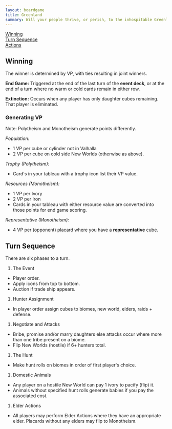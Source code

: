 ```yaml
---
layout: boardgame
title: Greenland
summary: Will your people thrive, or perish, to the inhospitable Greenland?  
---
```


[Winning](#winning)  
[Turn Sequence](#turn-sequence)  
[Actions](#actions)  


## Winning<a name="winning"></a>

The winner is determined by VP, with ties resulting in joint winners.

**End Game:** Triggered at the end of the last turn of the **event deck**, or at the end of a turn where no warm or cold cards remain in either row.  

**Extinction:** Occurs when any player has only daughter cubes remaining. That player is eliminated.

### Generating VP

Note: Polytheism and Monotheism generate points differently.

_Population:_    

* 1 VP per cube or cylinder not in Valhalla  
* 2 VP per cube on cold side New Worlds (otherwise as above).

_Trophy (Polytheism):_

* Card's in your tableau with a trophy icon list their VP value.

_Resources (Monotheism):_

* 1 VP per Ivory
* 2 VP per Iron
* Cards in your tableau with either resource value are converted into those points for end game scoring.

_Representative (Monotheism):_

* 4 VP per (opponent) placard where you have a **representative** cube.

## Turn Sequence<a name="turn-sequence"></a>

There are six phases to a turn.

1. The Event
  * Player order.
  * Apply icons from top to bottom.  
  * Auction if trade ship appears.
1. Hunter Assignment
  * In player order assign cubes to biomes, new world, elders, raids + defense.
1. Negotiate and Attacks
  * Bribe, promise and/or marry daughters else attacks occur where more than one tribe present on a biome.
  * Flip New Worlds (hostile) if 6+ hunters total.
1. The Hunt
  * Make hunt rolls on biomes in order of first player's choice.
1. Domestic Animals
  * Any player on a hostile New World can pay 1 ivory to pacify (flip) it.
  * Animals without specified hunt rolls generate babies if you pay the associated cost.
1. Elder Actions
  * All players may perform Elder Actions where they have an appropriate elder. Placards without any elders may flip to Monotheism.
